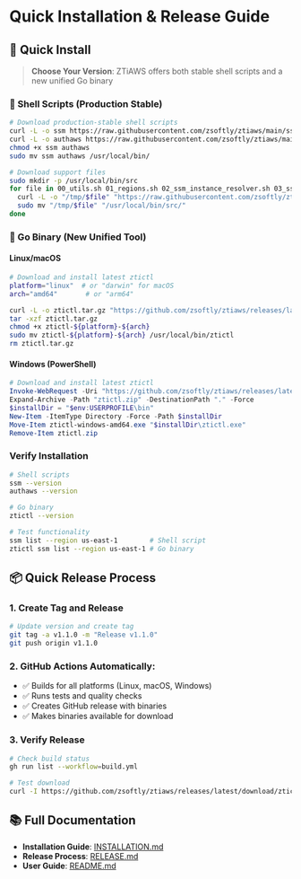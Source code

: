# Quick Installation & Release Guide

## 🚀 Quick Install

> **Choose Your Version**: ZTiAWS offers both stable shell scripts and a new unified Go binary

### 🐚 Shell Scripts (Production Stable)
```bash
# Download production-stable shell scripts
curl -L -o ssm https://raw.githubusercontent.com/zsoftly/ztiaws/main/ssm
curl -L -o authaws https://raw.githubusercontent.com/zsoftly/ztiaws/main/authaws
chmod +x ssm authaws
sudo mv ssm authaws /usr/local/bin/

# Download support files
sudo mkdir -p /usr/local/bin/src
for file in 00_utils.sh 01_regions.sh 02_ssm_instance_resolver.sh 03_ssm_command_runner.sh 04_ssm_file_transfer.sh; do
  curl -L -o "/tmp/$file" "https://raw.githubusercontent.com/zsoftly/ztiaws/main/src/$file"
  sudo mv "/tmp/$file" "/usr/local/bin/src/"
done
```

### 🚀 Go Binary (New Unified Tool)

#### Linux/macOS
```bash
# Download and install latest ztictl
platform="linux"  # or "darwin" for macOS
arch="amd64"       # or "arm64"

curl -L -o ztictl.tar.gz "https://github.com/zsoftly/ztiaws/releases/latest/download/ztictl-${platform}-${arch}.tar.gz"
tar -xzf ztictl.tar.gz
chmod +x ztictl-${platform}-${arch}
sudo mv ztictl-${platform}-${arch} /usr/local/bin/ztictl
rm ztictl.tar.gz
```

#### Windows (PowerShell)
```powershell
# Download and install latest ztictl
Invoke-WebRequest -Uri "https://github.com/zsoftly/ztiaws/releases/latest/download/ztictl-windows-amd64.zip" -OutFile "ztictl.zip"
Expand-Archive -Path "ztictl.zip" -DestinationPath "." -Force
$installDir = "$env:USERPROFILE\bin"
New-Item -ItemType Directory -Force -Path $installDir
Move-Item ztictl-windows-amd64.exe "$installDir\ztictl.exe"
Remove-Item ztictl.zip
```

### Verify Installation
```bash
# Shell scripts
ssm --version
authaws --version

# Go binary  
ztictl --version

# Test functionality
ssm list --region us-east-1        # Shell script
ztictl ssm list --region us-east-1 # Go binary
```

## 📦 Quick Release Process

### 1. Create Tag and Release
```bash
# Update version and create tag
git tag -a v1.1.0 -m "Release v1.1.0"
git push origin v1.1.0
```

### 2. GitHub Actions Automatically:
- ✅ Builds for all platforms (Linux, macOS, Windows)
- ✅ Runs tests and quality checks  
- ✅ Creates GitHub release with binaries
- ✅ Makes binaries available for download

### 3. Verify Release
```bash
# Check build status
gh run list --workflow=build.yml

# Test download
curl -I https://github.com/zsoftly/ztiaws/releases/latest/download/ztictl-linux-amd64
```

## 📚 Full Documentation
- **Installation Guide**: [INSTALLATION.md](INSTALLATION.md)
- **Release Process**: [RELEASE.md](RELEASE.md)
- **User Guide**: [README.md](README.md)
